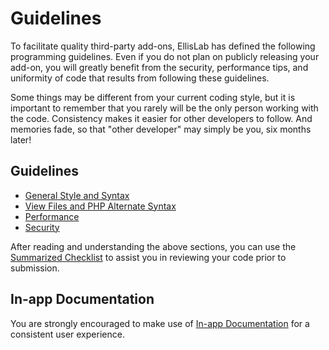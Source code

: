 <!--
    This source file is part of the open source project
    ExpressionEngine User Guide (https://github.com/ExpressionEngine/ExpressionEngine-User-Guide)

    @link      https://expressionengine.com/
    @copyright Copyright (c) 2003-2020, Packet Tide, LLC (https://ellislab.com)
    @license   https://expressionengine.com/license Licensed under Apache License, Version 2.0
-->

# Guidelines

To facilitate quality third-party add-ons, EllisLab has defined the following programming guidelines. Even if you do not plan on publicly releasing your add-on, you will greatly benefit from the security, performance tips, and uniformity of code that results from following these guidelines.

Some things may be different from your current coding style, but it is important to remember that you rarely will be the only person working with the code. Consistency makes it easier for other developers to follow. And memories fade, so that "other developer" may simply be you, six months later!

## Guidelines

- [General Style and Syntax](development/guidelines/general.md)
- [View Files and PHP Alternate Syntax](development/guidelines/view-php-syntax.md)
- [Performance](development/guidelines/performance.md)
- [Security](development/guidelines/security.md)

After reading and understanding the above sections, you can use the [Summarized Checklist](development/guidelines/checklist.md) to assist you in reviewing your code prior to submission.

## In-app Documentation

You are strongly encouraged to make use of [In-app Documentation](development/guidelines/in-app-documentation.md) for a consistent user experience.
